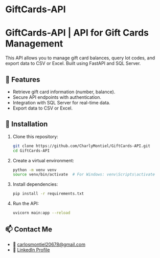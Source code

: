 # GiftCards-API

# GiftCards-API | API for Gift Cards Management

This API allows you to manage gift card balances, query lot codes, and export data to CSV or Excel. Built using FastAPI and SQL Server.

## 🚀 Features

* Retrieve gift card information (number, balance).
* Secure API endpoints with authentication.
* Integration with SQL Server for real-time data.
* Export data to CSV or Excel.

## 🚀 Installation

1. Clone this repository:

   ```bash
   git clone https://github.com/CharlyMontiel/GiftCards-API.git
   cd GiftCards-API
   ```

2. Create a virtual environment:

   ```bash
   python -m venv venv
   source venv/bin/activate  # For Windows: venv\Scripts\activate
   ```

3. Install dependencies:

   ```bash
   pip install -r requirements.txt
   ```

4. Run the API:

   ```bash
   uvicorn main:app --reload
   ```

## 📫 Contact Me

* 📧 [carlosmontiel20678@gmail.com](mailto:carlosmontiel20678@gmail.com)
* 💼 [LinkedIn Profile](https://www.linkedin.com/in/carlos-montiel-b5069517b/)
